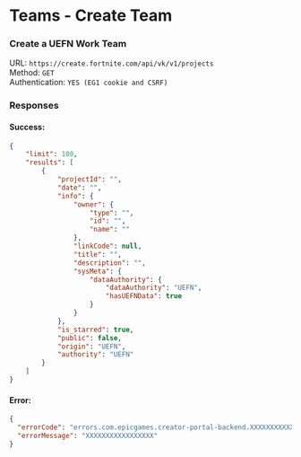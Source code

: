 # Teams - Create Team
### Create a UEFN Work Team

URL: `https://create.fortnite.com/api/vk/v1/projects` \
Method: `GET` \
Authentication: `YES (EG1 cookie and CSRF)`


### Responses
#### Success:
```json
{
    "limit": 100,
    "results": [
        {
            "projectId": "",
            "date": "",
            "info": {
                "owner": {
                    "type": "",
                    "id": "",
                    "name": ""
                },
                "linkCode": null,
                "title": "",
                "description": "",
                "sysMeta": {
                    "dataAuthority": {
                        "dataAuthority": "UEFN",
                        "hasUEFNData": true
                    }
                }
            },
            "is_starred": true,
            "public": false,
            "origin": "UEFN",
            "authority": "UEFN"
        }
    ]
}
```

#### Error:
```json
{
  "errorCode": "errors.com.epicgames.creator-portal-backend.XXXXXXXXXXXXX",
  "errorMessage": "XXXXXXXXXXXXXXXXX"
}
```
